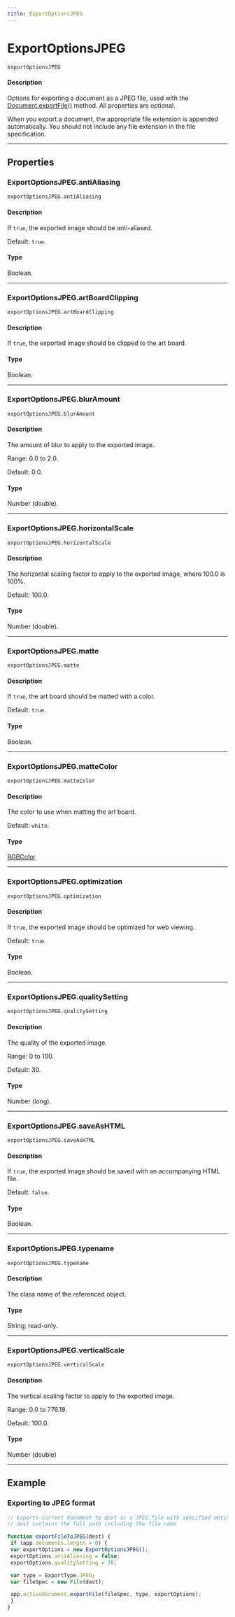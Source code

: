 ```yaml
---
title: ExportOptionsJPEG
---
```

# ExportOptionsJPEG

`exportOptionsJPEG`

#### Description

Options for exporting a document as a JPEG file, used with the [Document.exportFile()](../document#documentexportfile) method. All properties are optional.

When you export a document, the appropriate file extension is appended automatically. You should not include any file extension in the file specification.

---

## Properties

### ExportOptionsJPEG.antiAliasing

`exportOptionsJPEG.antiAliasing`

#### Description

If `true`, the exported image should be anti-aliased.

Default: `true`.

#### Type

Boolean.

---

### ExportOptionsJPEG.artBoardClipping

`exportOptionsJPEG.artBoardClipping`

#### Description

If `true`, the exported image should be clipped to the art board.

#### Type

Boolean.

---

### ExportOptionsJPEG.blurAmount

`exportOptionsJPEG.blurAmount`

#### Description

The amount of blur to apply to the exported image.

Range: 0.0 to 2.0.

Default: 0.0.

#### Type

Number (double).

---

### ExportOptionsJPEG.horizontalScale

`exportOptionsJPEG.horizontalScale`

#### Description

The horizontal scaling factor to apply to the exported image, where 100.0 is 100%.

Default: 100.0.

#### Type

Number (double).

---

### ExportOptionsJPEG.matte

`exportOptionsJPEG.matte`

#### Description

If `true`, the art board should be matted with a color.

Default: `true`.

#### Type

Boolean.

---

### ExportOptionsJPEG.matteColor

`exportOptionsJPEG.matteColor`

#### Description

The color to use when matting the art board.

Default: `white`.

#### Type

[RGBColor](.././RGBColor)

---

### ExportOptionsJPEG.optimization

`exportOptionsJPEG.optimization`

#### Description

If `true`, the exported image should be optimized for web viewing.

Default: `true`.

#### Type

Boolean.

---

### ExportOptionsJPEG.qualitySetting

`exportOptionsJPEG.qualitySetting`

#### Description

The quality of the exported image.

Range: 0 to 100.

Default: 30.

#### Type

Number (long).

---

### ExportOptionsJPEG.saveAsHTML

`exportOptionsJPEG.saveAsHTML`

#### Description

If `true`, the exported image should be saved with an accompanying HTML file.

Default: `false`.

#### Type

Boolean.

---

### ExportOptionsJPEG.typename

`exportOptionsJPEG.typename`

#### Description

The class name of the referenced object.

#### Type

String; read-only.

---

### ExportOptionsJPEG.verticalScale

`exportOptionsJPEG.verticalScale`

#### Description

The vertical scaling factor to apply to the exported image.

Range: 0.0 to 776.19.

Default: 100.0.

#### Type

Number (double)

---

## Example

### Exporting to JPEG format

```javascript
// Exports current document to dest as a JPEG file with specified options,
// dest contains the full path including the file name

function exportFileToJPEG(dest) {
 if (app.documents.length > 0) {
 var exportOptions = new ExportOptionsJPEG();
 exportOptions.antiAliasing = false;
 exportOptions.qualitySetting = 70;

 var type = ExportType.JPEG;
 var fileSpec = new File(dest);

 app.activeDocument.exportFile(fileSpec, type, exportOptions);
 }
}
```
